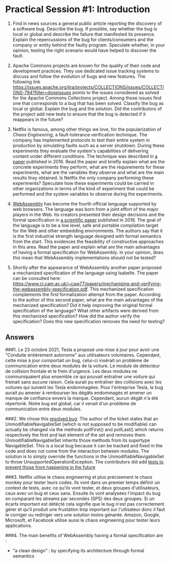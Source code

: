 # Practical Session #1: Introduction

1. Find in news sources a general public article reporting the discovery of a software bug. Describe the bug. If possible, say whether the bug is local or global and describe the failure that manifested its presence. Explain the repercussions of the bug for clients/consumers and the company or entity behind the faulty program. Speculate whether, in your opinion, testing the right scenario would have helped to discover the fault.

2. Apache Commons projects are known for the quality of their code and development practices. They use dedicated issue tracking systems to discuss and follow the evolution of bugs and new features. The following link https://issues.apache.org/jira/projects/COLLECTIONS/issues/COLLECTIONS-794?filter=doneissues points to the issues considered as solved for the Apache Commons Collections project. Among those issues find one that corresponds to a bug that has been solved. Classify the bug as local or global. Explain the bug and the solution. Did the contributors of the project add new tests to ensure that the bug is detected if it reappears in the future?

3. Netflix is famous, among other things we love, for the popularization of *Chaos Engineering*, a fault-tolerance verification technique. The company has implemented protocols to test their entire system in production by simulating faults such as a server shutdown. During these experiments they evaluate the system's capabilities of delivering content under different conditions. The technique was described in [a paper](https://arxiv.org/ftp/arxiv/papers/1702/1702.05843.pdf) published in 2016. Read the paper and briefly explain what are the concrete experiments they perform, what are the requirements for these experiments, what are the variables they observe and what are the main results they obtained. Is Netflix the only company performing these experiments? Speculate how these experiments could be carried in other organizations in terms of the kind of experiment that could be performed and the system variables to observe during the experiments.

4. [WebAssembly](https://webassembly.org/) has become the fourth official language supported by web browsers. The language was born from a joint effort of the major players in the Web. Its creators presented their design decisions and the formal specification in [a scientific paper](https://people.mpi-sws.org/~rossberg/papers/Haas,%20Rossberg,%20Schuff,%20Titzer,%20Gohman,%20Wagner,%20Zakai,%20Bastien,%20Holman%20-%20Bringing%20the%20Web%20up%20to%20Speed%20with%20WebAssembly.pdf) published in 2018. The goal of the language is to be a low level, safe and portable compilation target for the Web and other embedding environments. The authors say that it is the first industrial strength language designed with formal semantics from the start. This evidences the feasibility of constructive approaches in this area. Read the paper and explain what are the main advantages of having a formal specification for WebAssembly. In your opinion, does this mean that WebAssembly implementations should not be tested? 

5.  Shortly after the appearance of WebAssembly another paper proposed a mechanized specification of the language using Isabelle. The paper can be consulted here: https://www.cl.cam.ac.uk/~caw77/papers/mechanising-and-verifying-the-webassembly-specification.pdf. This mechanized specification complements the first formalization attempt from the paper. According to the author of this second paper, what are the main advantages of the mechanized specification? Did it help improving the original formal specification of the language? What other artifacts were derived from this mechanized specification? How did the author verify the specification? Does this new specification removes the need for testing?

## Answers

###1. 
Le 23 octobre 2021, Tesla a proposé une mise à jour pour avoir une "Conduite entièrement autonome" aux utilisateurs volontaires. Cependant, cette mise à jour comportait un bug, celui-ci insérait un problème de communication entre deux modules de la voiture. Le module de détecteur de collision frontale et le frein d'urgence. Les deux modules ne communiquaient plus ensemble ce qui pouvait entraîner une voiture qui freinait sans aucune raison. Cela aurait pu entraîner des collisions avec les voitures qui suivent les Tesla endommagées. Pour l'entreprise Tesla, le bug aurait pu amener à rembourser les dégâts endommagés et amener un manque de confiance envers la marque. Cependant, aucun dégât n'a été répertorié. Notre bug est global, car il venait d'un problème de communication entre deux modules.   

###2. 
We chose this [resolved bug](https://issues.apache.org/jira/projects/COLLECTIONS/issues/COLLECTIONS-799?filter=doneissues).  The author of the ticket states that an UnmodifiableNavigableSet (which is not supposed to be modifiable) can actually be changed via the methods pollFirst() and pollLast() which returns respectively the first and last element of the set and removes them. UnmodifiableNavigableSet inherits those methods from its supertype NavigableSet. This is a local bug because it can be tracked and fixed in the code and does not come from the interaction between modules. The solution is to simply override the functions in the UnmodifiableNavigableSet to throw UnsupportedOperationException. The contributors did add [tests to prevent those from happening in the future](https://github.com/apache/commons-collections/pull/250/commits/241ca64b5f469cc0e4c629a411c7b52128c2acb9)

###3. 
Netflix utilise le chaos engineering et plus précisement le chaos monkey pour tester leurs codes. Ils vont dans un premier temps définir un context de tests, avec ce qu'ils vont tester, et deux groupes d'utilisateurs, ceux avec un bug et ceux sans. Ensuite ils vont analysées l'impact du bug en comparant les streams par secondes (SPS) des deux groupes. Si un écarts important est détécté cela signifie que le bug n'est pas correctement gérer et qu'il produit une frustation trop important sur l'utlisateur donc il faut le corriger ou rediriger vers une solution moins génante. Amazon, Google, Microsoft, et Facebook utilise aussi le chaos engineering pour tester leurs applications. 

###4. 
The main benefits of WebAssembly having a formal specification are :
   - "a clean design" : by specifying its architecture through formal semantics 